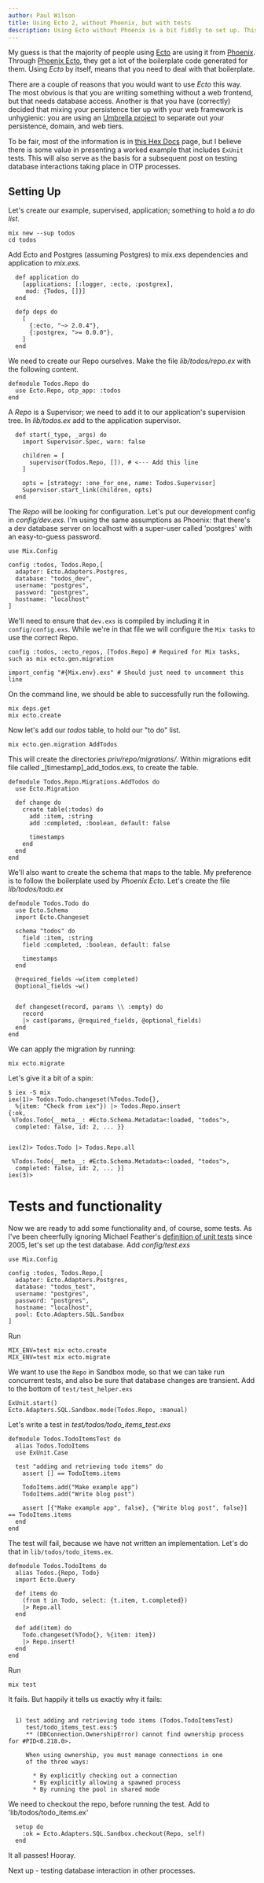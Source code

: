 ```yaml
---
author: Paul Wilson
title: Using Ecto 2, without Phoenix, but with tests
description: Using Ecto without Phoenix is a bit fiddly to set up. This is a step-by-step tutorial to getting through that.
---
```


My guess is that the majority of people using [Ecto](https://hexdocs.pm/ecto/Ecto.html) are using it from [Phoenix](http://www.phoenixframework.org). Through [Phoenix Ecto](https://github.com/phoenixframework/phoenix_ecto), they get a lot of the boilerplate code generated for them. Using _Ecto_ by itself, means that you need to deal with that boilerplate.

There are a couple of reasons that you would want to use _Ecto_ this way. The most obvious is that you are writing something without a web frontend, but that needs database access. Another is that you have (correctly) decided that mixing your persistence tier up with your web framework is unhygienic: you are using an [Umbrella project](http://elixir-lang.org/getting-started/mix-otp/dependencies-and-umbrella-apps.html) to separate out your persistence, domain, and web tiers.

To be fair, most of the information is in [this Hex Docs](https://hexdocs.pm/ecto/Ecto.html) page, but I believe there is some value in presenting a worked example that includes `ExUnit` tests. This will also serve as the basis for a subsequent post on testing database interactions taking place in OTP processes.

## Setting Up

Let's create our example, supervised, application; something to hold a _to do list_. 

```
mix new --sup todos
cd todos
```

Add Ecto and Postgres (assuming Postgres) to mix.exs dependencies and application to _mix.exs_.

```
  def application do
    [applications: [:logger, :ecto, :postgrex],
     mod: {Todos, []}]
  end

  defp deps do
    [
      {:ecto, "~> 2.0.4"},
      {:postgrex, ">= 0.0.0"},
    ]
  end
```

We need to create our Repo ourselves. Make the file _lib/todos/repo.ex_ with the following content.

```
defmodule Todos.Repo do
  use Ecto.Repo, otp_app: :todos
end
```

A _Repo_ is a Supervisor; we need to add it to our application's supervision tree. In _lib/todos.ex_ add to the application supervisor.

```
  def start(_type, _args) do
    import Supervisor.Spec, warn: false

    children = [
      supervisor(Todos.Repo, []), # <--- Add this line
    ]

    opts = [strategy: :one_for_one, name: Todos.Supervisor]
    Supervisor.start_link(children, opts)
  end
```

The _Repo_ will be looking for configuration. Let's put our development config in _config/dev.exs_. I'm using the same assumptions as Phoenix: that there's a dev database server on localhost with a super-user called 'postgres' with an easy-to-guess password.

```
use Mix.Config

config :todos, Todos.Repo,[
  adapter: Ecto.Adapters.Postgres,
  database: "todos_dev",
  username: "postgres",
  password: "postgres",
  hostname: "localhost"
]
```

We'll need to ensure that `dev.exs` is compiled by including it in `config/config.exs`. While we're in that file we will configure the `Mix tasks` to use the correct Repo.

```
config :todos, :ecto_repos, [Todos.Repo] # Required for Mix tasks, such as mix ecto.gen.migration

import_config "#{Mix.env}.exs" # Should just need to uncomment this line
```

On the command line, we should be able to successfully run the following.

```
mix deps.get
mix ecto.create
```

Now let's add our _todos_ table, to hold our "to do" list. 

```
mix ecto.gen.migration AddTodos
```

This will create the directories _priv/repo/migrations/_. Within migrations edit file called _[timestamp]_add_todos.exs, to create the table.


```
defmodule Todos.Repo.Migrations.AddTodos do
  use Ecto.Migration

  def change do
    create table(:todos) do
      add :item, :string
      add :completed, :boolean, default: false

      timestamps
    end
  end
end
```

We'll also want to create the schema that maps to the table. My preference is to follow the boilerplate used by _Phoenix Ecto_. Let's create the file _lib/todos/todo.ex_


```
defmodule Todos.Todo do
  use Ecto.Schema
  import Ecto.Changeset

  schema "todos" do
    field :item, :string
    field :completed, :boolean, default: false

    timestamps
  end

  @required_fields ~w(item completed)
  @optional_fields ~w()


  def changeset(record, params \\ :empty) do
    record
    |> cast(params, @required_fields, @optional_fields)
  end
end
```

We can apply the migration by running:

```
mix ecto.migrate
```

Let's give it a bit of a spin:


```
$ iex -S mix
iex(1)> Todos.Todo.changeset(%Todos.Todo{}, 
  %{item: "Check from iex"}) |> Todos.Repo.insert 
{:ok,
 %Todos.Todo{__meta__: #Ecto.Schema.Metadata<:loaded, "todos">,
  completed: false, id: 2, ... }}


iex(2)> Todos.Todo |> Todos.Repo.all

 %Todos.Todo{__meta__: #Ecto.Schema.Metadata<:loaded, "todos">,
  completed: false, id: 2, ... }]
iex(3)> 

```

# Tests and functionality

Now we are ready to add some functionality and, of course, some tests. As I've been cheerfully ignoring Michael Feather's [definition of unit tests](http://www.artima.com/weblogs/viewpost.jsp?thread=126923) since 2005, let's set up the test database. Add _config/test.exs_

```
use Mix.Config

config :todos, Todos.Repo,[
  adapter: Ecto.Adapters.Postgres,
  database: "todos_test",
  username: "postgres",
  password: "postgres",
  hostname: "localhost",
  pool: Ecto.Adapters.SQL.Sandbox
]
```

Run

```
MIX_ENV=test mix ecto.create
MIX_ENV=test mix ecto.migrate
```

We want to use the `Repo` in Sandbox mode, so that we can take run concurrent tests, and also be sure that database changes are transient. Add to the bottom of `test/test_helper.exs`

```
ExUnit.start()
Ecto.Adapters.SQL.Sandbox.mode(Todos.Repo, :manual)
```

Let's write a test in _test/todos/todo_items_test.exs_

```
defmodule Todos.TodoItemsTest do
  alias Todos.TodoItems
  use ExUnit.Case

  test "adding and retrieving todo items" do
    assert [] == TodoItems.items

    TodoItems.add("Make example app")
    TodoItems.add("Write blog post")

    assert [{"Make example app", false}, {"Write blog post", false}] == TodoItems.items
  end
end
```

The test will fail, because we have not written an implementation. Let's do that in `lib/todos/todo_items.ex`.

```
defmodule Todos.TodoItems do
  alias Todos.{Repo, Todo}
  import Ecto.Query

  def items do
    (from t in Todo, select: {t.item, t.completed})
    |> Repo.all
  end

  def add(item) do
    Todo.changeset(%Todo{}, %{item: item})
    |> Repo.insert!
  end
end
```

Run

```
mix test
```

It fails. But happily it tells us exactly why it fails:

```

  1) test adding and retrieving todo items (Todos.TodoItemsTest)
     test/todo_items_test.exs:5
     ** (DBConnection.OwnershipError) cannot find ownership process for #PID<0.218.0>.
     
     When using ownership, you must manage connections in one
     of the three ways:
     
       * By explicitly checking out a connection
       * By explicitly allowing a spawned process
       * By running the pool in shared mode

```

We need to checkout the repo, before running the test. Add to 'lib/todos/todo_items.ex'

```
  setup do
    :ok = Ecto.Adapters.SQL.Sandbox.checkout(Repo, self)
  end
```

It all passes! Hooray.

Next up - testing database interaction in other processes.
